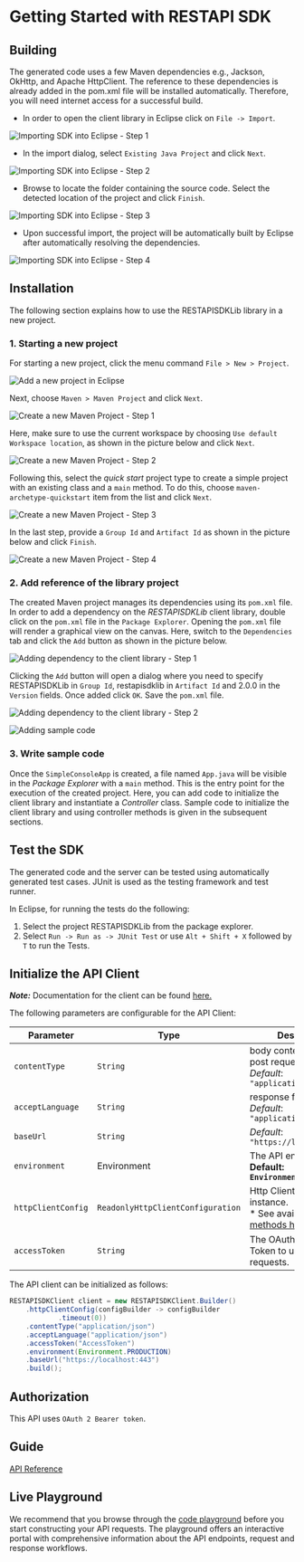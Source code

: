 
# Getting Started with RESTAPI SDK

## Building

The generated code uses a few Maven dependencies e.g., Jackson, OkHttp,
and Apache HttpClient. The reference to these dependencies is already
added in the pom.xml file will be installed automatically. Therefore,
you will need internet access for a successful build.

* In order to open the client library in Eclipse click on `File -> Import`.

![Importing SDK into Eclipse - Step 1](https://apidocs.io/illustration/java?workspaceFolder=RESTAPI%20SDK-Java&workspaceName=RESTAPISDK&projectName=RESTAPISDKLib&rootNamespace=localhost&groupId=RESTAPISDKLib&artifactId=restapisdklib&version=2.0.0&step=import0)

* In the import dialog, select `Existing Java Project` and click `Next`.

![Importing SDK into Eclipse - Step 2](https://apidocs.io/illustration/java?workspaceFolder=RESTAPI%20SDK-Java&workspaceName=RESTAPISDK&projectName=RESTAPISDKLib&rootNamespace=localhost&groupId=RESTAPISDKLib&artifactId=restapisdklib&version=2.0.0&step=import1)

* Browse to locate the folder containing the source code. Select the detected location of the project and click `Finish`.

![Importing SDK into Eclipse - Step 3](https://apidocs.io/illustration/java?workspaceFolder=RESTAPI%20SDK-Java&workspaceName=RESTAPISDK&projectName=RESTAPISDKLib&rootNamespace=localhost&groupId=RESTAPISDKLib&artifactId=restapisdklib&version=2.0.0&step=import2)

* Upon successful import, the project will be automatically built by Eclipse after automatically resolving the dependencies.

![Importing SDK into Eclipse - Step 4](https://apidocs.io/illustration/java?workspaceFolder=RESTAPI%20SDK-Java&workspaceName=RESTAPISDK&projectName=RESTAPISDKLib&rootNamespace=localhost&groupId=RESTAPISDKLib&artifactId=restapisdklib&version=2.0.0&step=import3)

## Installation

The following section explains how to use the RESTAPISDKLib library in a new project.

### 1. Starting a new project

For starting a new project, click the menu command `File > New > Project`.

![Add a new project in Eclipse](https://apidocs.io/illustration/java?workspaceFolder=RESTAPI%20SDK-Java&workspaceName=RESTAPISDK&projectName=RESTAPISDKLib&rootNamespace=localhost&groupId=RESTAPISDKLib&artifactId=restapisdklib&version=2.0.0&step=createNewProject0)

Next, choose `Maven > Maven Project` and click `Next`.

![Create a new Maven Project - Step 1](https://apidocs.io/illustration/java?workspaceFolder=RESTAPI%20SDK-Java&workspaceName=RESTAPISDK&projectName=RESTAPISDKLib&rootNamespace=localhost&groupId=RESTAPISDKLib&artifactId=restapisdklib&version=2.0.0&step=createNewProject1)

Here, make sure to use the current workspace by choosing `Use default Workspace location`, as shown in the picture below and click `Next`.

![Create a new Maven Project - Step 2](https://apidocs.io/illustration/java?workspaceFolder=RESTAPI%20SDK-Java&workspaceName=RESTAPISDK&projectName=RESTAPISDKLib&rootNamespace=localhost&groupId=RESTAPISDKLib&artifactId=restapisdklib&version=2.0.0&step=createNewProject2)

Following this, select the *quick start* project type to create a simple project with an existing class and a `main` method. To do this, choose `maven-archetype-quickstart` item from the list and click `Next`.

![Create a new Maven Project - Step 3](https://apidocs.io/illustration/java?workspaceFolder=RESTAPI%20SDK-Java&workspaceName=RESTAPISDK&projectName=RESTAPISDKLib&rootNamespace=localhost&groupId=RESTAPISDKLib&artifactId=restapisdklib&version=2.0.0&step=createNewProject3)

In the last step, provide a `Group Id` and `Artifact Id` as shown in the picture below and click `Finish`.

![Create a new Maven Project - Step 4](https://apidocs.io/illustration/java?workspaceFolder=RESTAPI%20SDK-Java&workspaceName=RESTAPISDK&projectName=RESTAPISDKLib&rootNamespace=localhost&groupId=RESTAPISDKLib&artifactId=restapisdklib&version=2.0.0&step=createNewProject4)

### 2. Add reference of the library project

The created Maven project manages its dependencies using its `pom.xml` file. In order to add a dependency on the *RESTAPISDKLib* client library, double click on the `pom.xml` file in the `Package Explorer`. Opening the `pom.xml` file will render a graphical view on the canvas. Here, switch to the `Dependencies` tab and click the `Add` button as shown in the picture below.

![Adding dependency to the client library - Step 1](https://apidocs.io/illustration/java?workspaceFolder=RESTAPI%20SDK-Java&workspaceName=RESTAPISDK&projectName=RESTAPISDKLib&rootNamespace=localhost&groupId=RESTAPISDKLib&artifactId=restapisdklib&version=2.0.0&step=testProject0)

Clicking the `Add` button will open a dialog where you need to specify RESTAPISDKLib in `Group Id`, restapisdklib in `Artifact Id` and 2.0.0 in the `Version` fields. Once added click `OK`. Save the `pom.xml` file.

![Adding dependency to the client library - Step 2](https://apidocs.io/illustration/java?workspaceFolder=RESTAPI%20SDK-Java&workspaceName=RESTAPISDK&projectName=RESTAPISDKLib&rootNamespace=localhost&groupId=RESTAPISDKLib&artifactId=restapisdklib&version=2.0.0&step=testProject1)

![Adding sample code](https://apidocs.io/illustration/java?workspaceFolder=RESTAPI%20SDK-Java&workspaceName=RESTAPISDK&projectName=RESTAPISDKLib&rootNamespace=localhost&groupId=RESTAPISDKLib&artifactId=restapisdklib&version=2.0.0&step=testProject2)

### 3. Write sample code

Once the `SimpleConsoleApp` is created, a file named `App.java` will be visible in the *Package Explorer* with a `main` method. This is the entry point for the execution of the created project.
Here, you can add code to initialize the client library and instantiate a *Controller* class. Sample code to initialize the client library and using controller methods is given in the subsequent sections.

## Test the SDK

The generated code and the server can be tested using automatically generated test cases.
JUnit is used as the testing framework and test runner.

In Eclipse, for running the tests do the following:

1. Select the project RESTAPISDKLib from the package explorer.
2. Select `Run -> Run as -> JUnit Test` or use `Alt + Shift + X` followed by `T` to run the Tests.

## Initialize the API Client

**_Note:_** Documentation for the client can be found [here.](/doc/client.md)

The following parameters are configurable for the API Client:

| Parameter | Type | Description |
|  --- | --- | --- |
| `contentType` | `String` | body content type for post request<br>*Default*: `"application/json"` |
| `acceptLanguage` | `String` | response format<br>*Default*: `"application/json"` |
| `baseUrl` | `String` | *Default*: `"https://localhost:443"` |
| `environment` | Environment | The API environment. <br> **Default: `Environment.PRODUCTION`** |
| `httpClientConfig` | `ReadonlyHttpClientConfiguration` | Http Client Configuration instance.<br>* See available [builder methods here](/doc/http-client-configuration-builder.md). |
| `accessToken` | `String` | The OAuth 2.0 Access Token to use for API requests. |

The API client can be initialized as follows:

```java
RESTAPISDKClient client = new RESTAPISDKClient.Builder()
    .httpClientConfig(configBuilder -> configBuilder
            .timeout(0))
    .contentType("application/json")
    .acceptLanguage("application/json")
    .accessToken("AccessToken")
    .environment(Environment.PRODUCTION)
    .baseUrl("https://localhost:443")
    .build();
```

## Authorization

This API uses `OAuth 2 Bearer token`.

## Guide
[API Reference](https://github.com/thoughtspot/rest-api-sdk/blob/main/Java/doc/README.md)

## Live Playground
We recommend that you browse through the [code playground](https://try-everywhere.thoughtspot.cloud/v2/#/everywhere/api/rest/playgroundV2) before you start constructing your API requests. The playground offers an interactive portal with comprehensive information about the API endpoints, request and response workflows.


